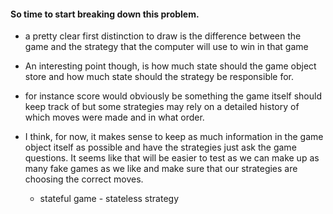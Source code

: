 #### So time to start breaking down this problem.
* a pretty clear first distinction to draw  is the difference between the game and the strategy that the computer will use to win in that game
* An interesting point though, is how much state should the game object store and how much state should the strategy  be responsible for.
* for instance score would obviously be something the game itself should keep track of but  some strategies may rely on a detailed history of which moves were made and in what order.

* I think, for now, it makes sense to keep as much information in the game object itself as possible and have the strategies just ask the game questions. It seems like that will be easier to test as we can make up as many fake games as we like and make sure that our strategies are choosing the correct moves.
  * stateful game -  stateless strategy
